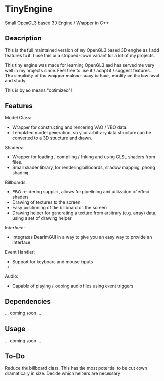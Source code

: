 # TinyEngine
Small OpenGL3 based 3D Engine / Wrapper in C++

## Description
This is the full maintained version of my OpenGL3 based 3D engine as I add features to it.
I use this or a stripped-down variant for a lot of my projects.

This tiny engine was made for learning OpenGL3 and has served me very well in my projects since. Feel free to use it / adapt it / suggest features.
The simplicity of the wrapper makes it easy to hack, modify on the low level and study.

This is by no means "optimized"!

## Features
Model Class:
  - Wrapper for constructing and rendering VAO / VBO data.
  - Templated model generation, so your arbitrary data structure can be converted to a 3D structure and drawn.

Shaders:
  - Wrapper for loading / compiling / linking and using GLSL shaders from files.
  - Small shader library, for rendering billboards, shadow mapping, phong shading

Billboards:
  - FBO rendering support, allows for pipelining and utilization of effect shaders
  - Drawing of textures to the screen
  - Easy positioning of the billboard on the screen
  - Drawing helper for generating a texture from arbitrary (e.g. array) data, using a set of drawing helper

Interface:
  - Integrates DearImGUI in a way to give you an easy way to provide an interface

Event Handler:
  - Support for keyboard and mouse inputs
  -

Audio:
  - Capable of playing / looping audio files using event triggers

## Dependencies
... coming soon ...

## Usage
... coming soon ...

## To-Do
Reduce the billboard class. This has the most potential to be cut down dramatically in size.
Decide which helpers are necessary
